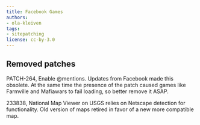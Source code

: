 ```yaml
---
title: Facebook Games
authors:
- ola-kleiven
tags:
- sitepatching
license: cc-by-3.0
---
```


## Removed patches

PATCH-264, Enable @mentions. Updates from Facebook made this obsolete. At the same time the presence of the patch caused games like Farmville and Mafiawars to fail loading, so better remove it ASAP.

233838, National Map Viewer on USGS relies on Netscape detection for functionality. Old version of maps retired in favor of a new more compatible map.
